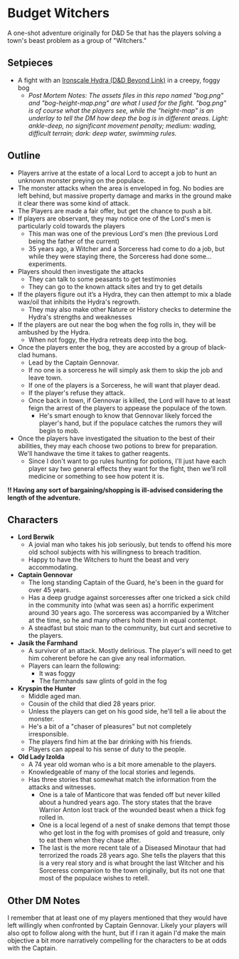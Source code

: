 # Budget Witchers

A one-shot adventure originally for D&D 5e that has the players solving a town's
beast problem as a group of "Witchers."

## Setpieces

- A fight with an
  [Ironscale Hydra (D&D Beyond Link)](https://www.dndbeyond.com/monsters/ironscale-hydra)
  in a creepy, foggy bog
  - _Post Mortem Notes: The assets files in this repo named "bog.png" and
    "bog-height-map.png" are what I used for the fight. "bog.png" is of course
    what the players see, while the "height-map" is an underlay to tell the DM
    how deep the bog is in different areas. Light: ankle-deep, no significant
    movement penalty; medium: wading, difficult terrain; dark: deep water,
    swimming rules._

## Outline

- Players arrive at the estate of a local Lord to accept a job to hunt an
  unknown monster preying on the populace.
- The monster attacks when the area is enveloped in fog. No bodies are left
  behind, but massive property damage and marks in the ground make it clear
  there was some kind of attack.
- The Players are made a fair offer, but get the chance to push a bit.
- If players are observant, they may notice one of the Lord's men is
  particularly cold towards the players
  - This man was one of the previous Lord's men (the previous Lord being the
    father of the current)
  - 35 years ago, a Witcher and a Sorceress had come to do a job, but while they
    were staying there, the Sorceress had done some… experiments.
- Players should then investigate the attacks
  - They can talk to some peasants to get testimonies
  - They can go to the known attack sites and try to get details
- If the players figure out it’s a Hydra, they can then attempt to mix a blade
  wax/oil that inhibits the Hydra's regrowth.
  - They may also make other Nature or History checks to determine the Hydra's
    strengths and weaknesses
- If the players are out near the bog when the fog rolls in, they will be
  ambushed by the Hydra.
  - When not foggy, the Hydra retreats deep into the bog.
- Once the players enter the bog, they are accosted by a group of black-clad
  humans.
  - Lead by the Captain Gennovar.
  - If no one is a sorceress he will simply ask them to skip the job and leave
    town.
  - If one of the players is a Sorceress, he will want that player dead.
  - If the player's refuse they attack.
  - Once back in town, if Gennovar is killed, the Lord will have to at least
    feign the arrest of the players to appease the populace of the town.
    - He's smart enough to know that Gennovar likely forced the player's hand,
      but if the populace catches the rumors they will begin to mob.
- Once the players have investigated the situation to the best of their
  abilities, they may each choose two potions to brew for preparation. We'll
  handwave the time it takes to gather reagents.
  - Since I don't want to go rules hunting for potions, I'll just have each
    player say two general effects they want for the fight, then we'll roll
    medicine or something to see how potent it is.

**!! Having any sort of bargaining/shopping is ill-advised considering the
length of the adventure.**

## Characters

- **Lord Berwik**
  - A jovial man who takes his job seriously, but tends to offend his more old
    school subjects with his willingness to breach tradition.
  - Happy to have the Witchers to hunt the beast and very accommodating.
- **Captain Gennovar**
  - The long standing Captain of the Guard, he's been in the guard for over 45
    years.
  - Has a deep grudge against sorceresses after one tricked a sick child in the
    community into (what was seen as) a horrific experiment around 30 years ago.
    The sorceress was accompanied by a Witcher at the time, so he and many
    others hold them in equal contempt.
  - A steadfast but stoic man to the community, but curt and secretive to the
    players.
- **Jasik the Farmhand**
  - A survivor of an attack. Mostly delirious. The player's will need to get him
    coherent before he can give any real information.
  - Players can learn the following:
    - It was foggy
    - The farmhands saw glints of gold in the fog
- **Kryspin the Hunter**
  - Middle aged man.
  - Cousin of the child that died 28 years prior.
  - Unless the players can get on his good side, he'll tell a lie about the
    monster.
  - He's a bit of a "chaser of pleasures" but not completely irresponsible.
  - The players find him at the bar drinking with his friends.
  - Players can appeal to his sense of duty to the people.
- **Old Lady Izolda**
  - A 74 year old woman who is a bit more amenable to the players.
  - Knowledgeable of many of the local stories and legends.
  - Has three stories that somewhat match the information from the attacks and
    witnesses.
    - One is a tale of Manticore that was fended off but never killed about a
      hundred years ago. The story states that the brave Warrior Anton lost
      track of the wounded beast when a thick fog rolled in.
    - One is a local legend of a nest of snake demons that tempt those who get
      lost in the fog with promises of gold and treasure, only to eat them when
      they chase after.
    - The last is the more recent tale of a Diseased Minotaur that had
      terrorized the roads 28 years ago. She tells the players that this is a
      very real story and is what brought the last Witcher and his Sorceress
      companion to the town originally, but its not one that most of the
      populace wishes to retell.

## Other DM Notes

I remember that at least one of my players mentioned that they would have left
willingly when confronted by Captain Gennovar. Likely your players will also opt
to follow along with the hunt, but if I ran it again I'd make the main objective
a bit more narratively compelling for the characters to be at odds with the
Captain.
